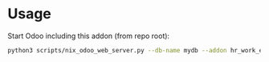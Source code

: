 # Usage

Start Odoo including this addon (from repo root):

```bash
python3 scripts/nix_odoo_web_server.py --db-name mydb --addon hr_work_entry
```

